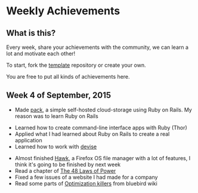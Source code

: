 Weekly Achievements
==================

What is this?
------------
Every week, share your achievements with the community, we can learn a lot and motivate each other!

To start, fork the [template](https://github.com/mdibaiee/weekly-achievements-template) repository or create your own.

You are free to put all kinds of achievements here.

Week 4 of September, 2015
-------------------------

* Made [pack](https://github.com/mdibaiee/pack), a simple self-hosted cloud-storage using Ruby on Rails. My reason was to learn Ruby on Rails
 - Learned how to create command-line interface apps with Ruby (Thor)
 - Applied what I had learned about Ruby on Rails to create a real application
 - Learned how to work with [devise](https://github.com/plataformatec/devise)
* Almost finished [Hawk](https://github.com/mdibaiee/Hawk), a Firefox OS file manager with a lot of features, I think it's going to be finished by next week
* Read a chapter of [The 48 Laws of Power](https://en.wikipedia.org/wiki/The_48_Laws_of_Power)
* Fixed a few issues of a website I had made for a company
* Read some parts of [Optimization killers](https://github.com/petkaantonov/bluebird/wiki/Optimization-killers) from bluebird wiki
